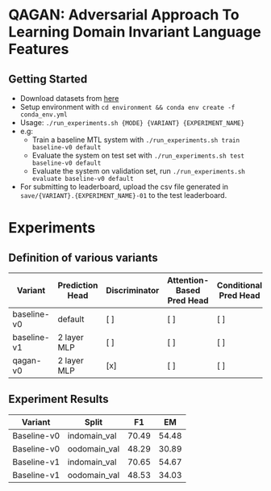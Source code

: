 # QAGAN: Adversarial Approach To Learning Domain Invariant Language Features

## Getting Started
- Download datasets from [here](https://drive.google.com/file/d/1Fv2d30hY-2niU7t61ktnMsi_HUXS6-Qx/view?usp=sharing)
- Setup environment with `cd environment && conda env create -f conda_env.yml`
- Usage: `./run_experiments.sh {MODE} {VARIANT} {EXPERIMENT_NAME}`
- e.g:
    - Train a baseline MTL system with `./run_experiments.sh train baseline-v0 default`
    - Evaluate the system on test set with `./run_experiments.sh test baseline-v0 default`
    - Evaluate the system on validation set, run `./run_experiments.sh evaluate baseline-v0 default`
- For submitting to leaderboard, upload the csv file generated in `save/{VARIANT}.{EXPERIMENT_NAME}-01` to the test leaderboard.

# Experiments

## Definition of various variants
| Variant     | Prediction Head | Discriminator | Attention-Based Pred Head | Conditional Pred Head |
| ----------- | --------------- | ------------- | ------------------------- | --------------------- |
| baseline-v0 | default         | [ ]           | [ ]                       | [ ]                   |
| baseline-v1 | 2 layer MLP     | [ ]           | [ ]                       | [ ]                   |
| qagan-v0    | 2 layer MLP     | [x]           | [ ]                       | [ ]                   |

## Experiment Results
| Variant     | Split           | F1          | EM          |  
| ----------- | --------------- | ----------- | ----------- |
| Baseline-v0 | indomain_val    | 70.49       | 54.48       |
| Baseline-v0 | oodomain_val    | 48.29       | 30.89       |
| Baseline-v1 | indomain_val    | 70.65       | 54.67       |
| Baseline-v1 | oodomain_val    | 48.53       | 34.03       |
